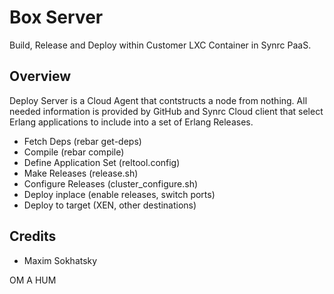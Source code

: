 Box Server
==========

Build, Release and Deploy within Customer LXC Container in Synrc PaaS.

Overview
--------

Deploy Server is a Cloud Agent that contstructs a node from nothing.
All needed information is provided by GitHub and Synrc Cloud client
that select Erlang applications to include into a set of Erlang Releases.

* Fetch Deps (rebar get-deps)
* Compile (rebar compile)
* Define Application Set (reltool.config)
* Make Releases (release.sh)
* Configure Releases (cluster_configure.sh)
* Deploy inplace (enable releases, switch ports)
* Deploy to target (XEN, other destinations)

Credits
-------

* Maxim Sokhatsky

OM A HUM
